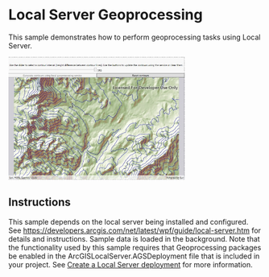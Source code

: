 # Local Server Geoprocessing

This sample demonstrates how to perform geoprocessing tasks using Local Server.

<img src="LocalServerGeoprocessing.jpg" width="350"/>

## Instructions

This sample depends on the local server being installed and configured. See https://developers.arcgis.com/net/latest/wpf/guide/local-server.htm for details and instructions.
Sample data is loaded in the background.
Note that the functionality used by this sample requires that Geoprocessing packages be enabled in the ArcGISLocalServer.AGSDeployment file that is included in your project. See [Create a Local Server deployment](https://developers.arcgis.com/net/latest/wpf/guide/create-a-local-server-deployment.htm) for more information.
